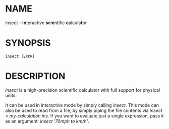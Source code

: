# NAME

insect - **in**teractive **sc**i**e**ntific **c**alcula**t**or

# SYNOPSIS

`insect [EXPR]`

# DESCRIPTION

*insect* is a high-precision scientific calculator with full support for physical units.

It can be used in interactive mode by simply calling *insect*. This mode can also be used to read
from a file, by simply piping the file contents via *insect < my-calculation.ins*.
If you want to evaluate just a single expression, pass it as an argument: *insect '70mph to km/h'*.
